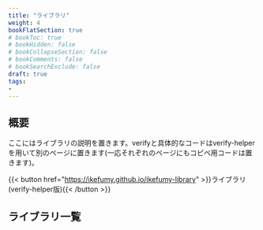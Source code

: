 ```yaml
---
title: "ライブラリ"
weight: 4
bookFlatSection: true
# bookToc: true
# bookHidden: false
# bookCollapseSection: false
# bookComments: false
# bookSearchExclude: false
draft: true
tags:
- 
---
```


## 概要
ここにはライブラリの説明を置きます。verifyと具体的なコードはverify-helperを用いて別のページに置きます(一応それぞれのページにもコピペ用コードは置きます)。

{{< button href="https://ikefumy.github.io/ikefumy-library" >}}ライブラリ (verify-helper版){{< /button >}}

## ライブラリ一覧